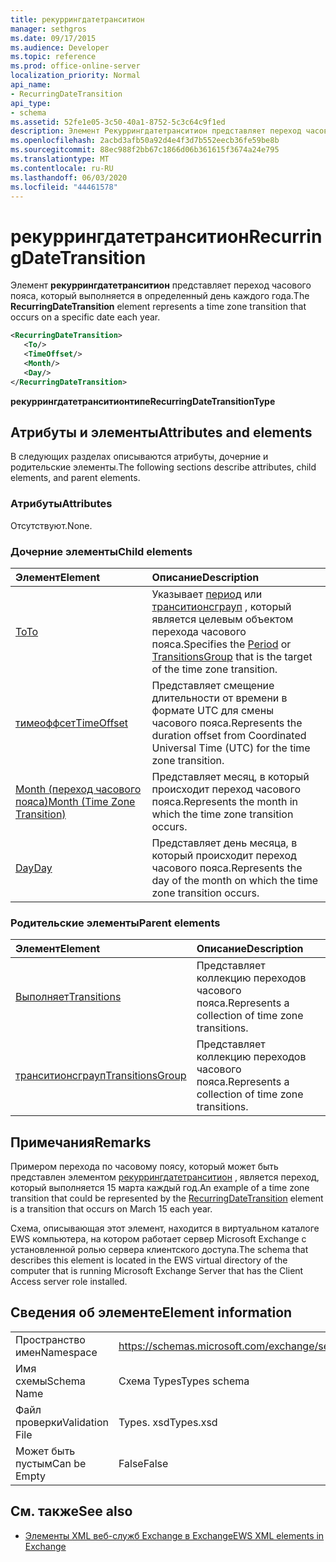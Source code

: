 ```yaml
---
title: рекуррингдатетранситион
manager: sethgros
ms.date: 09/17/2015
ms.audience: Developer
ms.topic: reference
ms.prod: office-online-server
localization_priority: Normal
api_name:
- RecurringDateTransition
api_type:
- schema
ms.assetid: 52fe1e05-3c50-40a1-8752-5c3c64c9f1ed
description: Элемент Рекуррингдатетранситион представляет переход часового пояса, который выполняется в определенный день каждого года.
ms.openlocfilehash: 2acbd3afb50a92d4e4f3d7b552eecb36fe59be8b
ms.sourcegitcommit: 88ec988f2bb67c1866d06b361615f3674a24e795
ms.translationtype: MT
ms.contentlocale: ru-RU
ms.lasthandoff: 06/03/2020
ms.locfileid: "44461578"
---
```

# <a name="recurringdatetransition"></a><span data-ttu-id="85df9-103">рекуррингдатетранситион</span><span class="sxs-lookup"><span data-stu-id="85df9-103">RecurringDateTransition</span></span>

<span data-ttu-id="85df9-104">Элемент **рекуррингдатетранситион** представляет переход часового пояса, который выполняется в определенный день каждого года.</span><span class="sxs-lookup"><span data-stu-id="85df9-104">The **RecurringDateTransition** element represents a time zone transition that occurs on a specific date each year.</span></span> 
  
```xml
<RecurringDateTransition>
   <To/>
   <TimeOffset/>
   <Month/>
   <Day/>
</RecurringDateTransition>
```

 <span data-ttu-id="85df9-105">**рекуррингдатетранситионтипе**</span><span class="sxs-lookup"><span data-stu-id="85df9-105">**RecurringDateTransitionType**</span></span>
## <a name="attributes-and-elements"></a><span data-ttu-id="85df9-106">Атрибуты и элементы</span><span class="sxs-lookup"><span data-stu-id="85df9-106">Attributes and elements</span></span>

<span data-ttu-id="85df9-107">В следующих разделах описываются атрибуты, дочерние и родительские элементы.</span><span class="sxs-lookup"><span data-stu-id="85df9-107">The following sections describe attributes, child elements, and parent elements.</span></span>
  
### <a name="attributes"></a><span data-ttu-id="85df9-108">Атрибуты</span><span class="sxs-lookup"><span data-stu-id="85df9-108">Attributes</span></span>

<span data-ttu-id="85df9-109">Отсутствуют.</span><span class="sxs-lookup"><span data-stu-id="85df9-109">None.</span></span>
  
### <a name="child-elements"></a><span data-ttu-id="85df9-110">Дочерние элементы</span><span class="sxs-lookup"><span data-stu-id="85df9-110">Child elements</span></span>

|<span data-ttu-id="85df9-111">**Элемент**</span><span class="sxs-lookup"><span data-stu-id="85df9-111">**Element**</span></span>|<span data-ttu-id="85df9-112">**Описание**</span><span class="sxs-lookup"><span data-stu-id="85df9-112">**Description**</span></span>|
|:-----|:-----|
|[<span data-ttu-id="85df9-113">To</span><span class="sxs-lookup"><span data-stu-id="85df9-113">To</span></span>](to.md) <br/> |<span data-ttu-id="85df9-114">Указывает [период](period.md) или [транситионсграуп](transitionsgroup.md) , который является целевым объектом перехода часового пояса.</span><span class="sxs-lookup"><span data-stu-id="85df9-114">Specifies the [Period](period.md) or [TransitionsGroup](transitionsgroup.md) that is the target of the time zone transition.</span></span>  <br/> |
|[<span data-ttu-id="85df9-115">тимеоффсет</span><span class="sxs-lookup"><span data-stu-id="85df9-115">TimeOffset</span></span>](timeoffset.md) <br/> |<span data-ttu-id="85df9-116">Представляет смещение длительности от времени в формате UTC для смены часового пояса.</span><span class="sxs-lookup"><span data-stu-id="85df9-116">Represents the duration offset from Coordinated Universal Time (UTC) for the time zone transition.</span></span>  <br/> |
|[<span data-ttu-id="85df9-117">Month (переход часового пояса)</span><span class="sxs-lookup"><span data-stu-id="85df9-117">Month (Time Zone Transition)</span></span>](month-time-zone-transition.md) <br/> |<span data-ttu-id="85df9-118">Представляет месяц, в который происходит переход часового пояса.</span><span class="sxs-lookup"><span data-stu-id="85df9-118">Represents the month in which the time zone transition occurs.</span></span>  <br/> |
|[<span data-ttu-id="85df9-119">Day</span><span class="sxs-lookup"><span data-stu-id="85df9-119">Day</span></span>](day.md) <br/> |<span data-ttu-id="85df9-120">Представляет день месяца, в который происходит переход часового пояса.</span><span class="sxs-lookup"><span data-stu-id="85df9-120">Represents the day of the month on which the time zone transition occurs.</span></span>  <br/> |
   
### <a name="parent-elements"></a><span data-ttu-id="85df9-121">Родительские элементы</span><span class="sxs-lookup"><span data-stu-id="85df9-121">Parent elements</span></span>

|<span data-ttu-id="85df9-122">**Элемент**</span><span class="sxs-lookup"><span data-stu-id="85df9-122">**Element**</span></span>|<span data-ttu-id="85df9-123">**Описание**</span><span class="sxs-lookup"><span data-stu-id="85df9-123">**Description**</span></span>|
|:-----|:-----|
|[<span data-ttu-id="85df9-124">Выполняет</span><span class="sxs-lookup"><span data-stu-id="85df9-124">Transitions</span></span>](transitions.md) <br/> |<span data-ttu-id="85df9-125">Представляет коллекцию переходов часового пояса.</span><span class="sxs-lookup"><span data-stu-id="85df9-125">Represents a collection of time zone transitions.</span></span>  <br/> |
|[<span data-ttu-id="85df9-126">транситионсграуп</span><span class="sxs-lookup"><span data-stu-id="85df9-126">TransitionsGroup</span></span>](transitionsgroup.md) <br/> |<span data-ttu-id="85df9-127">Представляет коллекцию переходов часового пояса.</span><span class="sxs-lookup"><span data-stu-id="85df9-127">Represents a collection of time zone transitions.</span></span>  <br/> |
   
## <a name="remarks"></a><span data-ttu-id="85df9-128">Примечания</span><span class="sxs-lookup"><span data-stu-id="85df9-128">Remarks</span></span>

<span data-ttu-id="85df9-129">Примером перехода по часовому поясу, который может быть представлен элементом [рекуррингдатетранситион](recurringdatetransition.md) , является переход, который выполняется 15 марта каждый год.</span><span class="sxs-lookup"><span data-stu-id="85df9-129">An example of a time zone transition that could be represented by the [RecurringDateTransition](recurringdatetransition.md) element is a transition that occurs on March 15 each year.</span></span> 
  
<span data-ttu-id="85df9-130">Схема, описывающая этот элемент, находится в виртуальном каталоге EWS компьютера, на котором работает сервер Microsoft Exchange с установленной ролью сервера клиентского доступа.</span><span class="sxs-lookup"><span data-stu-id="85df9-130">The schema that describes this element is located in the EWS virtual directory of the computer that is running Microsoft Exchange Server that has the Client Access server role installed.</span></span>
  
## <a name="element-information"></a><span data-ttu-id="85df9-131">Сведения об элементе</span><span class="sxs-lookup"><span data-stu-id="85df9-131">Element information</span></span>

|||
|:-----|:-----|
|<span data-ttu-id="85df9-132">Пространство имен</span><span class="sxs-lookup"><span data-stu-id="85df9-132">Namespace</span></span>  <br/> |https://schemas.microsoft.com/exchange/services/2006/types  <br/> |
|<span data-ttu-id="85df9-133">Имя схемы</span><span class="sxs-lookup"><span data-stu-id="85df9-133">Schema Name</span></span>  <br/> |<span data-ttu-id="85df9-134">Схема Types</span><span class="sxs-lookup"><span data-stu-id="85df9-134">Types schema</span></span>  <br/> |
|<span data-ttu-id="85df9-135">Файл проверки</span><span class="sxs-lookup"><span data-stu-id="85df9-135">Validation File</span></span>  <br/> |<span data-ttu-id="85df9-136">Types. xsd</span><span class="sxs-lookup"><span data-stu-id="85df9-136">Types.xsd</span></span>  <br/> |
|<span data-ttu-id="85df9-137">Может быть пустым</span><span class="sxs-lookup"><span data-stu-id="85df9-137">Can be Empty</span></span>  <br/> |<span data-ttu-id="85df9-138">False</span><span class="sxs-lookup"><span data-stu-id="85df9-138">False</span></span>  <br/> |
   
## <a name="see-also"></a><span data-ttu-id="85df9-139">См. также</span><span class="sxs-lookup"><span data-stu-id="85df9-139">See also</span></span>



- [<span data-ttu-id="85df9-140">Элементы XML веб-служб Exchange в Exchange</span><span class="sxs-lookup"><span data-stu-id="85df9-140">EWS XML elements in Exchange</span></span>](ews-xml-elements-in-exchange.md)

